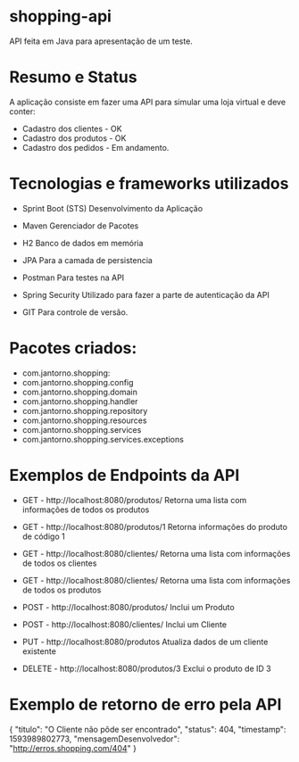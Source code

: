 # shopping-api
API feita em Java para apresentação de um teste.


# Resumo e Status 
A aplicação consiste em fazer uma API para simular uma loja virtual e deve conter:

- Cadastro dos clientes - OK
- Cadastro dos produtos - OK
- Cadastro dos pedidos - Em andamento.


# Tecnologias e frameworks utilizados

- Sprint Boot (STS)
  Desenvolvimento da Aplicação

- Maven
  Gerenciador de Pacotes

- H2 
  Banco de dados em memória

- JPA 
  Para a camada de persistencia

- Postman
  Para testes na API

- Spring Security
  Utilizado para fazer a parte de autenticação da API

- GIT
  Para controle de versão.


# Pacotes criados:

- com.jantorno.shopping:
- com.jantorno.shopping.config
- com.jantorno.shopping.domain
- com.jantorno.shopping.handler
- com.jantorno.shopping.repository
- com.jantorno.shopping.resources
- com.jantorno.shopping.services
- com.jantorno.shopping.services.exceptions


# Exemplos de Endpoints da API

- GET - http://localhost:8080/produtos/
  Retorna uma lista com informações de todos os produtos

- GET - http://localhost:8080/produtos/1
  Retorna informações do produto de código 1

- GET - http://localhost:8080/clientes/
  Retorna uma lista com informações de todos os clientes

- GET - http://localhost:8080/clientes/
  Retorna uma lista com informações de todos os produtos

- POST - http://localhost:8080/produtos/
  Inclui um Produto

- POST - http://localhost:8080/clientes/
  Inclui um Cliente

- PUT - http://localhost:8080/produtos
  Atualiza dados de um cliente existente

- DELETE - http://localhost:8080/produtos/3
  Exclui o produto de ID 3


# Exemplo de retorno de erro pela API

 {
    "titulo": "O Cliente não pôde ser encontrado",
    "status": 404,
    "timestamp": 1593989802773,
    "mensagemDesenvolvedor": "http://erros.shopping.com/404"
 }
